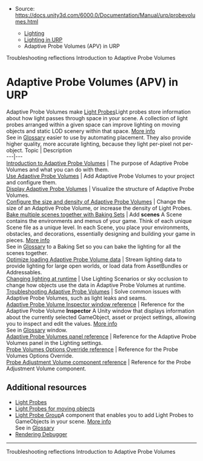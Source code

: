 * Source: https://docs.unity3d.com/6000.0/Documentation/Manual/urp/probevolumes.html

  * [Lighting](https://docs.unity3d.com/6000.0/Documentation/Manual/LightingOverview.html)
  * [Lighting in URP](https://docs.unity3d.com/6000.0/Documentation/Manual/urp/lighting-landing.html)
  * Adaptive Probe Volumes (APV) in URP


[](https://docs.unity3d.com/6000.0/Documentation/Manual/urp/lighting/reflection-probes-troubleshooting.html)
Troubleshooting reflections
[](https://docs.unity3d.com/6000.0/Documentation/Manual/urp/probevolumes-concept.html)
Introduction to Adaptive Probe Volumes
# Adaptive Probe Volumes (APV) in URP
Adaptive Probe Volumes make [Light Probes](https://docs.unity3d.com/Manual/LightProbes.html)Light probes store information about how light passes through space in your scene. A collection of light probes arranged within a given space can improve lighting on moving objects and static LOD scenery within that space. [More info](https://docs.unity3d.com/6000.0/Documentation/Manual/LightProbes.html)  
See in [Glossary](https://docs.unity3d.com/6000.0/Documentation/Manual/Glossary.html#LightProbe) easier to use by automating placement. They also provide higher quality, more accurate lighting, because they light per-pixel not per-object.
Topic | Description  
---|---  
[Introduction to Adaptive Probe Volumes](https://docs.unity3d.com/6000.0/Documentation/Manual/urp/probevolumes-concept.html) | The purpose of Adaptive Probe Volumes and what you can do with them.  
[Use Adaptive Probe Volumes](https://docs.unity3d.com/6000.0/Documentation/Manual/urp/probevolumes-use.html) | Add Adaptive Probe Volumes to your project and configure them.  
[Display Adaptive Probe Volumes](https://docs.unity3d.com/6000.0/Documentation/Manual/urp/probevolumes-showandadjust.html) | Visualize the structure of Adaptive Probe Volumes.  
[Configure the size and density of Adaptive Probe Volumes](https://docs.unity3d.com/6000.0/Documentation/Manual/urp/probevolumes-changedensity.html) | Change the size of an Adaptive Probe Volume, or increase the density of Light Probes.  
[Bake multiple scenes together with Baking Sets](https://docs.unity3d.com/6000.0/Documentation/Manual/urp/probevolumes-usebakingsets.html) | Add **scenes** A Scene contains the environments and menus of your game. Think of each unique Scene file as a unique level. In each Scene, you place your environments, obstacles, and decorations, essentially designing and building your game in pieces. [More info](https://docs.unity3d.com/6000.0/Documentation/Manual/CreatingScenes.html)  
See in [Glossary](https://docs.unity3d.com/6000.0/Documentation/Manual/Glossary.html#Scene) to a Baking Set so you can bake the lighting for all the scenes together.  
[Optimize loading Adaptive Probe Volume data](https://docs.unity3d.com/6000.0/Documentation/Manual/urp/probevolumes-streaming.html) | Stream lighting data to provide lighting for large open worlds, or load data from AssetBundles or Addressables.  
[Changing lighting at runtime](https://docs.unity3d.com/6000.0/Documentation/Manual/urp/probe-volumes-change-lighting-at-runtime.html) | Use Lighting Scenarios or sky occlusion to change how objects use the data in Adaptive Probe Volumes at runtime.  
[Troubleshooting Adaptive Probe Volumes](https://docs.unity3d.com/6000.0/Documentation/Manual/urp/probevolumes-fixissues.html) | Solve common issues with Adaptive Probe Volumes, such as light leaks and seams.  
[Adaptive Probe Volume Inspector window reference](https://docs.unity3d.com/6000.0/Documentation/Manual/urp/probevolumes-inspector-reference.html) | Reference for the Adaptive Probe Volume **Inspector** A Unity window that displays information about the currently selected GameObject, asset or project settings, allowing you to inspect and edit the values. [More info](https://docs.unity3d.com/6000.0/Documentation/Manual/UsingTheInspector.html)  
See in [Glossary](https://docs.unity3d.com/6000.0/Documentation/Manual/Glossary.html#Inspector) window.  
[Adaptive Probe Volumes panel reference](https://docs.unity3d.com/6000.0/Documentation/Manual/urp/probevolumes-lighting-panel-reference.html) | Reference for the Adaptive Probe Volumes panel in the Lighting settings.  
[Probe Volumes Options Override reference](https://docs.unity3d.com/6000.0/Documentation/Manual/urp/probevolumes-options-override-reference.html) | Reference for the Probe Volumes Options Override.  
[Probe Adjustment Volume component reference](https://docs.unity3d.com/6000.0/Documentation/Manual/urp/probevolumes-adjustment-volume-component-reference.html) | Reference for the Probe Adjustment Volume component.  
## Additional resources
  * [Light Probes](https://docs.unity3d.com/Manual/LightProbes.html)
  * [Light Probes for moving objects](https://docs.unity3d.com/Manual/LightProbes-MovingObjects.html)
  * [Light Probe Group](https://docs.unity3d.com/Manual/class-LightProbeGroup.html)A component that enables you to add Light Probes to GameObjects in your scene. [More info](https://docs.unity3d.com/6000.0/Documentation/Manual/class-LightProbeGroup.html)  
See in [Glossary](https://docs.unity3d.com/6000.0/Documentation/Manual/Glossary.html#LightProbeGroup)
  * [Rendering Debugger](https://docs.unity3d.com/6000.0/Documentation/Manual/urp/features/rendering-debugger.html)


* * *
[](https://docs.unity3d.com/6000.0/Documentation/Manual/urp/lighting/reflection-probes-troubleshooting.html)
Troubleshooting reflections
[](https://docs.unity3d.com/6000.0/Documentation/Manual/urp/probevolumes-concept.html)
Introduction to Adaptive Probe Volumes
